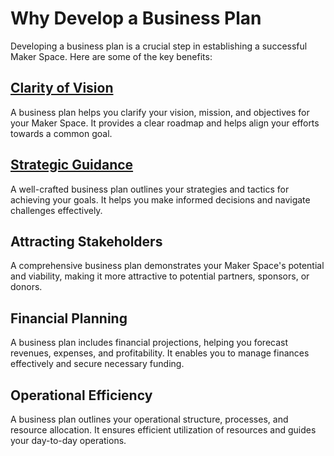 # Why Develop a Business Plan

Developing a business plan is a crucial step in establishing a successful Maker Space. Here are some of the key benefits:

## [Clarity of Vision](https://github.com/mrthomware/MakerSpace/blob/main/MakerSpace/4.0_Develop_a_Business_Plan/Why%20Develop%20a%20Business%20Plan/Clarity%20of%20Vision.md)
A business plan helps you clarify your vision, mission, and objectives for your Maker Space. It provides a clear roadmap and helps align your efforts towards a common goal.

## [Strategic Guidance](https://github.com/mrthomware/MakerSpace/blob/main/MakerSpace/4.0_Develop_a_Business_Plan/Why%20Develop%20a%20Business%20Plan/Strategic%20Guidance.md)
A well-crafted business plan outlines your strategies and tactics for achieving your goals. It helps you make informed decisions and navigate challenges effectively.

## Attracting Stakeholders
A comprehensive business plan demonstrates your Maker Space's potential and viability, making it more attractive to potential partners, sponsors, or donors.

## Financial Planning
A business plan includes financial projections, helping you forecast revenues, expenses, and profitability. It enables you to manage finances effectively and secure necessary funding.

## Operational Efficiency
A business plan outlines your operational structure, processes, and resource allocation. It ensures efficient utilization of resources and guides your day-to-day operations.
